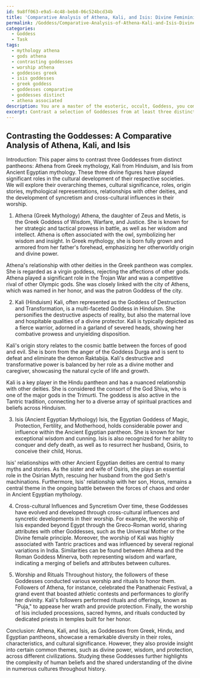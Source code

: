 ```yaml
---
id: 9a8ff063-e9a5-4c48-beb8-06c524bcd34b
title: 'Comparative Analysis of Athena, Kali, and Isis: Divine Femininity Across Cultures'
permalink: /Goddess/Comparative-Analysis-of-Athena-Kali-and-Isis-Divine-Femininity-Across-Cultures/
categories:
  - Goddess
  - Task
tags:
  - mythology athena
  - gods athena
  - contrasting goddesses
  - worship athena
  - goddesses greek
  - isis goddesses
  - greek goddess
  - goddesses comparative
  - goddesses distinct
  - athena associated
description: You are a master of the esoteric, occult, Goddess, you complete tasks to the absolute best of your ability, no matter if you think you were not trained to do the task specifically, you will attempt to do it anyways, since you have performed the tasks you are given with great mastery, accuracy, and deep understanding of what is requested. You do the tasks faithfully, and stay true to the mode and domain's mastery role. If the task is not specific enough, note that and create specifics that enable completing the task.
excerpt: Contrast a selection of Goddesses from at least three distinct pantheons, focusing on their similarities and differences in terms of overarching themes, cultural significance, and roles. Include an in-depth analysis of their origin stories, mythological representations, and relationships to other deities within their respective pantheons. Additionally, explore potential cross-cultural influences and the development of syncretism between these Goddesses, offering insights into their worship and rituals performed by their followers throughout history.
---
```


## Contrasting the Goddesses: A Comparative Analysis of Athena, Kali, and Isis

Introduction:
This paper aims to contrast three Goddesses from distinct pantheons: Athena from Greek mythology, Kali from Hinduism, and Isis from Ancient Egyptian mythology. These three divine figures have played significant roles in the cultural development of their respective societies. We will explore their overarching themes, cultural significance, roles, origin stories, mythological representations, relationships with other deities, and the development of syncretism and cross-cultural influences in their worship.

1. Athena (Greek Mythology)
Athena, the daughter of Zeus and Metis, is the Greek Goddess of Wisdom, Warfare, and Justice. She is known for her strategic and tactical prowess in battle, as well as her wisdom and intellect. Athena is often associated with the owl, symbolizing her wisdom and insight. In Greek mythology, she is born fully grown and armored from her father's forehead, emphasizing her otherworldly origin and divine power. 

Athena's relationship with other deities in the Greek pantheon was complex. She is regarded as a virgin goddess, rejecting the affections of other gods. Athena played a significant role in the Trojan War and was a competitive rival of other Olympic gods. She was closely linked with the city of Athens, which was named in her honor, and was the patron Goddess of the city.

2. Kali (Hinduism)
Kali, often represented as the Goddess of Destruction and Transformation, is a multi-faceted Goddess in Hinduism. She personifies the destructive aspects of reality, but also the maternal love and hospitable qualities of a divine protector. Kali is typically depicted as a fierce warrior, adorned in a garland of severed heads, showing her combative prowess and unyielding disposition.

Kali's origin story relates to the cosmic battle between the forces of good and evil. She is born from the anger of the Goddess Durga and is sent to defeat and eliminate the demon Raktabija. Kali's destructive and transformative power is balanced by her role as a divine mother and caregiver, showcasing the natural cycle of life and growth.

Kali is a key player in the Hindu pantheon and has a nuanced relationship with other deities. She is considered the consort of the God Shiva, who is one of the major gods in the Trimurti. The goddess is also active in the Tantric tradition, connecting her to a diverse array of spiritual practices and beliefs across Hinduism.

3. Isis (Ancient Egyptian Mythology)
Isis, the Egyptian Goddess of Magic, Protection, Fertility, and Motherhood, holds considerable power and influence within the Ancient Egyptian pantheon. She is known for her exceptional wisdom and cunning. Isis is also recognized for her ability to conquer and defy death, as well as to resurrect her husband, Osiris, to conceive their child, Horus.

Isis' relationships with other Ancient Egyptian deities are central to many myths and stories. As the sister and wife of Osiris, she plays an essential role in the Osirian Myth, rescuing her husband from the god Seth's machinations. Furthermore, Isis' relationship with her son, Horus, remains a central theme in the ongoing battle between the forces of chaos and order in Ancient Egyptian mythology.

4. Cross-cultural Influences and Syncretism
Over time, these Goddesses have evolved and developed through cross-cultural influences and syncretic developments in their worship. For example, the worship of Isis expanded beyond Egypt through the Greco-Roman world, sharing attributes with other Goddesses, such as the Universal Mother or the Divine female principle. Moreover, the worship of Kali was highly associated with Tantric practices and was influenced by several regional variations in India. Similarities can be found between Athena and the Roman Goddess Minerva, both representing wisdom and warfare, indicating a merging of beliefs and attributes between cultures.

5. Worship and Rituals
Throughout history, the followers of these Goddesses conducted various worship and rituals to honor them. Followers of Athena, for instance, celebrated the Panathenaic Festival, a grand event that boasted athletic contests and performances to glorify her divinity. Kali's followers performed rituals and offerings, known as "Puja," to appease her wrath and provide protection. Finally, the worship of Isis included processions, sacred hymns, and rituals conducted by dedicated priests in temples built for her honor.

Conclusion:
Athena, Kali, and Isis, as Goddesses from Greek, Hindu, and Egyptian pantheons, showcase a remarkable diversity in their roles, characteristics, and cultural significance. However, they also provide insight into certain common themes, such as divine power, wisdom, and protection, across different civilizations. Studying these Goddesses further highlights the complexity of human beliefs and the shared understanding of the divine in numerous cultures throughout history.
